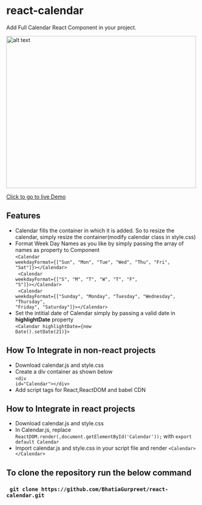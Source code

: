 # react-calendar
Add Full Calendar React Component in your project.

<img src="https://firebasestorage.googleapis.com/v0/b/storeroom-72874.appspot.com/o/images%2Freact-calendar-image.PNG?alt=media&token=07ab03f4-98ca-4d06-b15c-fc5fbd5184be" alt="alt text" width="500px" height="400px">

<a href="https://bhatiagurpreet.github.io/react-calendar/">Click to go to live Demo</a>
<h2>Features</h2>

* Calendar fills the container in which it is added. So to resize the calendar, simply resize the container(modify calendar class in style.css)
* Format Week Day Names as you like by simply passing the array of names as property to Component<br>
  <code>&lt;Calendar weekdayFormat={["Sun", "Mon", "Tue", "Wed", "Thu", "Fri", "Sat"]}>&lt;/Calendar></code>
  <br><code> &lt;Calendar weekdayFormat={["S", "M", "T", "W", "T", "F", "S"]}>&lt;/Calendar></code>
  <br><code> &lt;Calendar weekdayFormat={["Sunday", "Monday", "Tuesday", "Wednesday", "Thursday", "Friday", "Saturday"]}>&lt;/Calendar></code>
* Set the intitial date of Calendar simply by passing a valid date in <b>highlightDate</b> property
<br><code><Calendar highlightDate={new Date().setDate(21)}></code>
 
<h2>How To Integrate in non-react projects</h2>

* Download calendar.js and style.css
* Create a div container as shown below<br>
<code>&lt;div id="Calendar">&lt;/div></code>
* Add script tags for React,ReactDOM and babel CDN

<h2>How to Integrate in react projects</h2>

* Download calendar.js and style.css
* In Calendar.js, replace <code>ReactDOM.render(<Calendar></Calendar>,document.getElementById('Calendar'));</code> with <code>export default Calendar</code>
* Import calendar.js and style.css in your script file and render <code>&lt;Calendar>&lt;/Calendar></code>

<h2>To clone the repository run the below command</h2>
<h3><code> git clone https://github.com/BhatiaGurpreet/react-calendar.git </code><h3>
